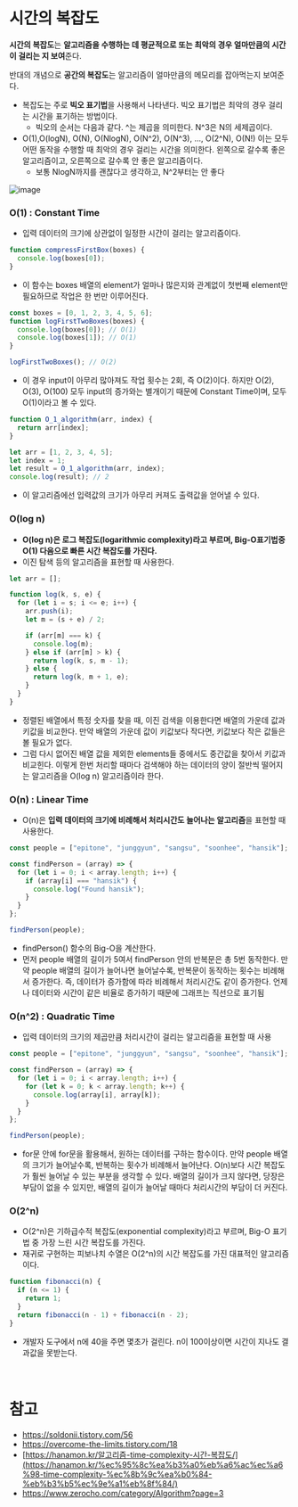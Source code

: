# 시간의 복잡도

**시간의 복잡도**는 **알고리즘을 수행하는 데 평균적으로 또는 최악의 경우 얼마만큼의 시간이 걸리는 지 보여**준다.

반대의 개념으로 **공간의 복잡도**는 알고리즘이 얼마만큼의 메모리를 잡아먹는지 보여준다.

- 복잡도는 주로 **빅오 표기법**을 사용해서 나타낸다. 빅오 표기법은 최악의 경우 걸리는 시간을 표기하는 방법이다.
  - 빅오의 순서는 다음과 같다. ^는 제곱을 의미한다. N^3은 N의 세제곱이다.
- O(1),O(logN), O(N), O(NlogN), O(N^2), O(N^3), ..., O(2^N), O(N!) 이는 모두 어떤 동작을 수행할 때 최악의 경우 걸리는 시간을 의미한다. 왼쪽으로 갈수록 좋은 알고리즘이고, 오른쪽으로 갈수록 안 좋은 알고리즘이다.
  - 보통 NlogN까지를 괜찮다고 생각하고, N^2부터는 안 좋다

![image](https://github.com/YuHyeonWook/TIL/assets/110236953/4d5d88e2-1b1b-4c93-9289-bdeb8a960d47)


### **O(1) : Constant Time**

- 입력 데이터의 크기에 상관없이 일정한 시간이 걸리는 알고리즘이다.

```jsx
function compressFirstBox(boxes) {
  console.log(boxes[0]);
}
```

- 이 함수는 boxes 배열의 element가 얼마나 많은지와 관계없이 첫번째 element만 필요하므로 작업은 한 번만 이루어진다.

```jsx
const boxes = [0, 1, 2, 3, 4, 5, 6];
function logFirstTwoBoxes(boxes) {
  console.log(boxes[0]); // O(1)
  console.log(boxes[1]); // O(1)
}

logFirstTwoBoxes(); // O(2)
```

- 이 경우 input이 아무리 많아져도 작업 횟수는 2회, 즉 O(2)이다. 하지만 O(2), O(3), O(100) 모두 input의 증가와는 별개이기 때문에 Constant Time이며, 모두 O(1)이라고 볼 수 있다.

```jsx
function O_1_algorithm(arr, index) {
  return arr[index];
}

let arr = [1, 2, 3, 4, 5];
let index = 1;
let result = O_1_algorithm(arr, index);
console.log(result); // 2
```

- 이 알고리즘에선 입력값의 크기가 아무리 커져도 출력값을 얻어낼 수 있다.

### **O(log n)**

- **O(log n)은 로그 복잡도(logarithmic complexity)라고 부르며, Big-O표기법중 O(1) 다음으로 빠른 시간 복잡도를 가진다.**
- 이진 탐색 등의 알고리즘을 표현할 때 사용한다.

```jsx
let arr = [];

function log(k, s, e) {
  for (let i = s; i <= e; i++) {
    arr.push(i);
    let m = (s + e) / 2;

    if (arr[m] === k) {
      console.log(m);
    } else if (arr[m] > k) {
      return log(k, s, m - 1);
    } else {
      return log(k, m + 1, e);
    }
  }
}
```

- 정렬된 배열에서 특정 숫자를 찾을 때, 이진 검색을 이용한다면 배열의 가운데 값과 키값을 비교한다. 만약 배열의 가운데 값이 키값보다 작다면, 키값보다 작은 값들은 볼 필요가 없다.
- 그럼 다시 없어진 배열 값을 제외한 elements들 중에서도 중간값을 찾아서 키값과 비교힌다. 이렇게 한번 처리할 때마다 검색해야 하는 데이터의 양이 절반씩 떨어지는 알고리즘을 O(log n) 알고리즘이라 한다.

### **O(n) : Linear Time**

- O(n)은 **입력 데이터의 크기에 비례해서 처리시간도 늘어나는 알고리즘**을 표현할 때 사용한다.

```jsx
const people = ["epitone", "junggyun", "sangsu", "soonhee", "hansik"];

const findPerson = (array) => {
  for (let i = 0; i < array.length; i++) {
    if (array[i] === "hansik") {
      console.log("Found hansik");
    }
  }
};

findPerson(people);
```

- findPerson() 함수의 Big-O을 계산한다.
- 먼저 people 배열의 길이가 5여서 findPerson 안의 반복문은 총 5번 동작한다. 만약 people 배열의 길이가 늘어나면 늘어날수록, 반복문이 동작하는 횟수는 비례해서 증가한다. 즉, 데이터가 증가함에 따라 비례해서 처리시간도 같이 증가한다. 언제나 데이터와 시간이 같은 비율로 증가하기 때문에 그래프는 직선으로 표기됨

### **O(n^2) : Quadratic Time**

- 입력 데이터의 크기의 제곱만큼 처리시간이 걸리는 알고리즘을 표현할 때 사용

```jsx
const people = ["epitone", "junggyun", "sangsu", "soonhee", "hansik"];

const findPerson = (array) => {
  for (let i = 0; i < array.length; i++) {
    for (let k = 0; k < array.length; k++) {
      console.log(array[i], array[k]);
    }
  }
};

findPerson(people);
```

- for문 안에 for문을 활용해서, 원하는 데이터를 구하는 함수이다. 만약 people 배열의 크기가 늘어날수록, 반복하는 횟수가 비례해서 늘어난다. O(n)보다 시간 복잡도가 훨씬 늘어날 수 있는 부분을 생각할 수 있다. 배열의 길이가 크지 않다면, 당장은 부담이 없을 수 있지만, 배열의 길이가 늘어날 때마다 처리시간의 부담이 더 커진다.

### **O(2^n)**

- O(2^n)은 기하급수적 복잡도(exponential complexity)라고 부르며, Big-O 표기법 중 가장 느린 시간 복잡도를 가진다.
- 재귀로 구현하는 피보나치 수열은 O(2^n)의 시간 복잡도를 가진 대표적인 알고리즘이다.

```jsx
function fibonacci(n) {
  if (n <= 1) {
    return 1;
  }
  return fibonacci(n - 1) + fibonacci(n - 2);
}
```

- 개발자 도구에서 n에 40을 주면 몇초가 걸린다. n이 100이상이면 시간이 지나도 결과값을 못받는다.

<br>

# 참고

- https://soldonii.tistory.com/56
- https://overcome-the-limits.tistory.com/18
- [https://hanamon.kr/알고리즘-time-complexity-시간-복잡도/](https://hanamon.kr/%ec%95%8c%ea%b3%a0%eb%a6%ac%ec%a6%98-time-complexity-%ec%8b%9c%ea%b0%84-%eb%b3%b5%ec%9e%a1%eb%8f%84/)
- https://www.zerocho.com/category/Algorithm?page=3
